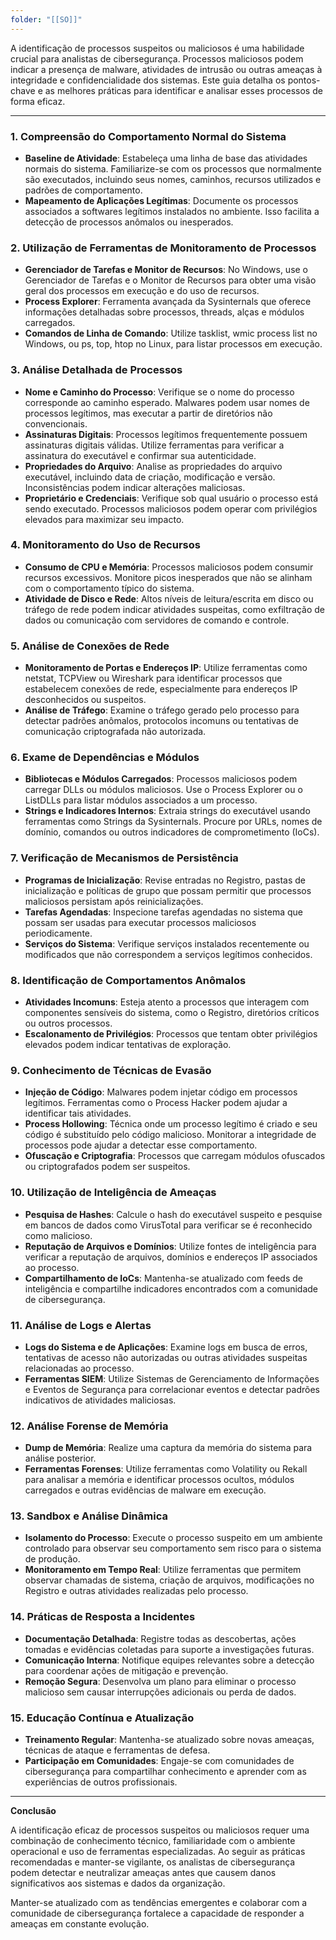 ```yaml
---
folder: "[[SO]]"
---
```

A identificação de processos suspeitos ou maliciosos é uma habilidade crucial para analistas de cibersegurança. Processos maliciosos podem indicar a presença de malware, atividades de intrusão ou outras ameaças à integridade e confidencialidade dos sistemas. Este guia detalha os pontos-chave e as melhores práticas para identificar e analisar esses processos de forma eficaz.

---

### 1\. Compreensão do Comportamento Normal do Sistema

- **Baseline de Atividade**: Estabeleça uma linha de base das atividades normais do sistema. Familiarize-se com os processos que normalmente são executados, incluindo seus nomes, caminhos, recursos utilizados e padrões de comportamento.
- **Mapeamento de Aplicações Legítimas**: Documente os processos associados a softwares legítimos instalados no ambiente. Isso facilita a detecção de processos anômalos ou inesperados.

### 2\. Utilização de Ferramentas de Monitoramento de Processos

- **Gerenciador de Tarefas e Monitor de Recursos**: No Windows, use o Gerenciador de Tarefas e o Monitor de Recursos para obter uma visão geral dos processos em execução e do uso de recursos.
- **Process Explorer**: Ferramenta avançada da Sysinternals que oferece informações detalhadas sobre processos, threads, alças e módulos carregados.
- **Comandos de Linha de Comando**: Utilize tasklist, wmic process list no Windows, ou ps, top, htop no Linux, para listar processos em execução.

### 3\. Análise Detalhada de Processos

- **Nome e Caminho do Processo**: Verifique se o nome do processo corresponde ao caminho esperado. Malwares podem usar nomes de processos legítimos, mas executar a partir de diretórios não convencionais.
- **Assinaturas Digitais**: Processos legítimos frequentemente possuem assinaturas digitais válidas. Utilize ferramentas para verificar a assinatura do executável e confirmar sua autenticidade.
- **Propriedades do Arquivo**: Analise as propriedades do arquivo executável, incluindo data de criação, modificação e versão. Inconsistências podem indicar alterações maliciosas.
- **Proprietário e Credenciais**: Verifique sob qual usuário o processo está sendo executado. Processos maliciosos podem operar com privilégios elevados para maximizar seu impacto.

### 4\. Monitoramento do Uso de Recursos

- **Consumo de CPU e Memória**: Processos maliciosos podem consumir recursos excessivos. Monitore picos inesperados que não se alinham com o comportamento típico do sistema.
- **Atividade de Disco e Rede**: Altos níveis de leitura/escrita em disco ou tráfego de rede podem indicar atividades suspeitas, como exfiltração de dados ou comunicação com servidores de comando e controle.

### 5\. Análise de Conexões de Rede

- **Monitoramento de Portas e Endereços IP**: Utilize ferramentas como netstat, TCPView ou Wireshark para identificar processos que estabelecem conexões de rede, especialmente para endereços IP desconhecidos ou suspeitos.
- **Análise de Tráfego**: Examine o tráfego gerado pelo processo para detectar padrões anômalos, protocolos incomuns ou tentativas de comunicação criptografada não autorizada.

### 6\. Exame de Dependências e Módulos

- **Bibliotecas e Módulos Carregados**: Processos maliciosos podem carregar DLLs ou módulos maliciosos. Use o Process Explorer ou o ListDLLs para listar módulos associados a um processo.
- **Strings e Indicadores Internos**: Extraia strings do executável usando ferramentas como Strings da Sysinternals. Procure por URLs, nomes de domínio, comandos ou outros indicadores de comprometimento (IoCs).

### 7\. Verificação de Mecanismos de Persistência

- **Programas de Inicialização**: Revise entradas no Registro, pastas de inicialização e políticas de grupo que possam permitir que processos maliciosos persistam após reinicializações.
- **Tarefas Agendadas**: Inspecione tarefas agendadas no sistema que possam ser usadas para executar processos maliciosos periodicamente.
- **Serviços do Sistema**: Verifique serviços instalados recentemente ou modificados que não correspondem a serviços legítimos conhecidos.

### 8\. Identificação de Comportamentos Anômalos

- **Atividades Incomuns**: Esteja atento a processos que interagem com componentes sensíveis do sistema, como o Registro, diretórios críticos ou outros processos.
- **Escalonamento de Privilégios**: Processos que tentam obter privilégios elevados podem indicar tentativas de exploração.

### 9\. Conhecimento de Técnicas de Evasão

- **Injeção de Código**: Malwares podem injetar código em processos legítimos. Ferramentas como o Process Hacker podem ajudar a identificar tais atividades.
- **Process Hollowing**: Técnica onde um processo legítimo é criado e seu código é substituído pelo código malicioso. Monitorar a integridade de processos pode ajudar a detectar esse comportamento.
- **Ofuscação e Criptografia**: Processos que carregam módulos ofuscados ou criptografados podem ser suspeitos.

### 10\. Utilização de Inteligência de Ameaças

- **Pesquisa de Hashes**: Calcule o hash do executável suspeito e pesquise em bancos de dados como VirusTotal para verificar se é reconhecido como malicioso.
- **Reputação de Arquivos e Domínios**: Utilize fontes de inteligência para verificar a reputação de arquivos, domínios e endereços IP associados ao processo.
- **Compartilhamento de IoCs**: Mantenha-se atualizado com feeds de inteligência e compartilhe indicadores encontrados com a comunidade de cibersegurança.

### 11\. Análise de Logs e Alertas

- **Logs do Sistema e de Aplicações**: Examine logs em busca de erros, tentativas de acesso não autorizadas ou outras atividades suspeitas relacionadas ao processo.
- **Ferramentas SIEM**: Utilize Sistemas de Gerenciamento de Informações e Eventos de Segurança para correlacionar eventos e detectar padrões indicativos de atividades maliciosas.

### 12\. Análise Forense de Memória

- **Dump de Memória**: Realize uma captura da memória do sistema para análise posterior.
- **Ferramentas Forenses**: Utilize ferramentas como Volatility ou Rekall para analisar a memória e identificar processos ocultos, módulos carregados e outras evidências de malware em execução.

### 13\. Sandbox e Análise Dinâmica

- **Isolamento do Processo**: Execute o processo suspeito em um ambiente controlado para observar seu comportamento sem risco para o sistema de produção.
- **Monitoramento em Tempo Real**: Utilize ferramentas que permitem observar chamadas de sistema, criação de arquivos, modificações no Registro e outras atividades realizadas pelo processo.

### 14\. Práticas de Resposta a Incidentes

- **Documentação Detalhada**: Registre todas as descobertas, ações tomadas e evidências coletadas para suporte a investigações futuras.
- **Comunicação Interna**: Notifique equipes relevantes sobre a detecção para coordenar ações de mitigação e prevenção.
- **Remoção Segura**: Desenvolva um plano para eliminar o processo malicioso sem causar interrupções adicionais ou perda de dados.

### 15\. Educação Contínua e Atualização

- **Treinamento Regular**: Mantenha-se atualizado sobre novas ameaças, técnicas de ataque e ferramentas de defesa.
- **Participação em Comunidades**: Engaje-se com comunidades de cibersegurança para compartilhar conhecimento e aprender com as experiências de outros profissionais.

---

**Conclusão**

A identificação eficaz de processos suspeitos ou maliciosos requer uma combinação de conhecimento técnico, familiaridade com o ambiente operacional e uso de ferramentas especializadas. Ao seguir as práticas recomendadas e manter-se vigilante, os analistas de cibersegurança podem detectar e neutralizar ameaças antes que causem danos significativos aos sistemas e dados da organização.

Manter-se atualizado com as tendências emergentes e colaborar com a comunidade de cibersegurança fortalece a capacidade de responder a ameaças em constante evolução.

